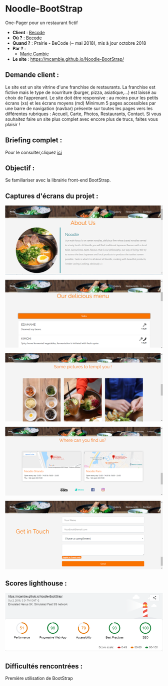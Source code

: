 # Noodle-BootStrap
One-Pager pour un restaurant fictif

- **Client** : [Becode](https://github.com/becodeorg/)
- **Où ?** : [Becode](https://github.com/becodeorg/)
- **Quand ?** :  Prairie - BeCode (~ mai 2018), mis à jour octobre 2018
- **Par ?** : 
    - [Marie Cambie](https://github.com/MCambie) 
- **Le site** :  https://mcambie.github.io/Noodle-BootStrap/

## Demande client : 
Le site est un site vitrine d'une franchise de restaurants. La franchise est fictive mais le type de nourriture (burger, pizza, asiatique,...) est laissé au choix de l’apprenant.
Le site doit être responsive : au moins pour les petits écrans (xs) et les écrans moyens (md)
Minimum 5 pages accessibles par une barre de navigation (navbar) présente sur toutes les pages vers les différentes rubriques : Accueil, Carte, Photos, Restaurants, Contact. Si vous souhaitez faire un site plus complet avec encore plus de trucs, faites vous plaisir !       

## Briefing complet : 
Pour le consulter,cliquez [ici](https://github.com/becodeorg/Johnson2/tree/master/projets/Restaurant_Bootstrap)

## Objectif : 
Se familiariser avec la librairie front-end BootStrap.

## Captures d'écrans du projet  :
![acceuil](images/aboutUs.PNG)

![carte](images/menu.PNG)

![galerie](images/pictures.PNG)

![restaurants](images/map.PNG)

![contact](images/contact.PNG)

## Scores lighthouse  :
![score](images/score-Noodle.PNG)

## Difficultés rencontrées :

Première utilisation de BootStrap
